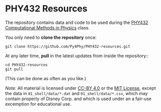 # PHY432 Resources

The repository contains data and code to be used during the
[PHY432 Computational Methods in Physics](https://py4phy.github.io/PHY432/about/)
class.

You only need to **clone the repository** once:

```
git clone https://github.com/Py4Phy/PHY432-resources.git
```

At any later time, **pull** in the latest updates from inside the
repository::

```
cd PHY432-resources
git pull
```

(This can be done as often as you like.)


*Note:* All material is licensed under [CC-BY
4.0](https://creativecommons.org/licenses/by/4.0/) or the [MIT
License](LICENSE), except the data in `01_shell/data/*.dat` and
`01_shell/data/*.csv`, which may contain property of Disney Corp. and
which is used under an a fair-use excemption for educational use.
